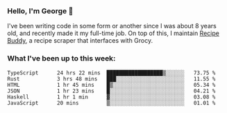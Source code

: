 ### Hello, I'm George 👋

I've been writing code in some form or another since I was about 8 years old, and recently made it my full-time job. On top of this, I maintain [Recipe Buddy](https://github.com/georgegebbett/recipe-buddy), a recipe scraper that interfaces with Grocy.  

<!--
**georgegebbett/georgegebbett** is a ✨ _special_ ✨ repository because its `README.md` (this file) appears on your GitHub profile.

Here are some ideas to get you started:

- 🔭 I’m currently working on ...
- 🌱 I’m currently learning ...
- 👯 I’m looking to collaborate on ...
- 🤔 I’m looking for help with ...
- 💬 Ask me about ...
- 📫 How to reach me: ...
- 😄 Pronouns: ...
- ⚡ Fun fact: ...
-->

### What I've been up to this week:
<!--START_SECTION:waka-->

```text
TypeScript      24 hrs 22 mins  ██████████████████▒░░░░░░   73.75 %
Rust            3 hrs 48 mins   ███░░░░░░░░░░░░░░░░░░░░░░   11.55 %
HTML            1 hr 45 mins    █▒░░░░░░░░░░░░░░░░░░░░░░░   05.34 %
JSON            1 hr 23 mins    █░░░░░░░░░░░░░░░░░░░░░░░░   04.21 %
Haskell         1 hr 1 min      ▓░░░░░░░░░░░░░░░░░░░░░░░░   03.08 %
JavaScript      20 mins         ▒░░░░░░░░░░░░░░░░░░░░░░░░   01.01 %
```

<!--END_SECTION:waka-->
